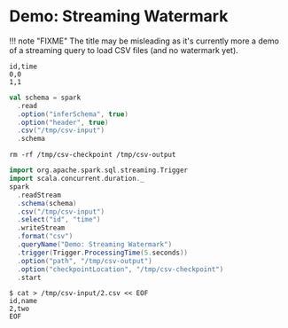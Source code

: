# Demo: Streaming Watermark

!!! note "FIXME"
    The title may be misleading as it's currently more a demo of a streaming query to load CSV files (and no watermark yet).

```text title="/tmp/csv-input/1.csv"
id,time
0,0
1,1
```

```scala
val schema = spark
  .read
  .option("inferSchema", true)
  .option("header", true)
  .csv("/tmp/csv-input")
  .schema
```

```shell
rm -rf /tmp/csv-checkpoint /tmp/csv-output
```

```scala
import org.apache.spark.sql.streaming.Trigger
import scala.concurrent.duration._
spark
  .readStream
  .schema(schema)
  .csv("/tmp/csv-input")
  .select("id", "time")
  .writeStream
  .format("csv")
  .queryName("Demo: Streaming Watermark")
  .trigger(Trigger.ProcessingTime(5.seconds))
  .option("path", "/tmp/csv-output")
  .option("checkpointLocation", "/tmp/csv-checkpoint")
  .start
```

```shell
$ cat > /tmp/csv-input/2.csv << EOF
id,name
2,two
EOF
```
